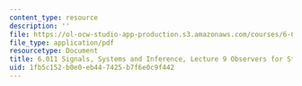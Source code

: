 ```yaml
---
content_type: resource
description: ''
file: https://ol-ocw-studio-app-production.s3.amazonaws.com/courses/6-011-signals-systems-and-inference-spring-2018/1fb5c152b0e0eb447425b7f6e0c9f442_MIT6_011S18lec9.pdf
file_type: application/pdf
resourcetype: Document
title: 6.011 Signals, Systems and Inference, Lecture 9 Observers for State Estimation
uid: 1fb5c152-b0e0-eb44-7425-b7f6e0c9f442
---
```

